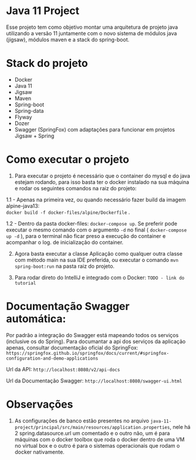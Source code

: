 # Java 11 Project

Esse projeto tem como objetivo montar uma arquitetura de projeto java utilizando a versão 11 juntamente com o novo 
sistema de módulos java (jigsaw), módulos maven e a stack do spring-boot.

# Stack do projeto
- Docker
- Java 11
- Jigsaw
- Maven
- Spring-boot
- Spring-data
- Flyway
- Dozer
- Swagger (SpringFox) com adaptações para funcionar em projetos Jigsaw + Spring

# Como executar o projeto
1. Para executar o projeto é necessário que o container do mysql e do java estejam rodando, para isso basta ter o docker instalado
na sua máquina e rodar os seguintes comandos na raiz do projeto: 

1.1 - Apenas na primeira vez, ou quando necessário fazer build da imagem alpine-java13:  
`docker build -f docker-files/alpine/Dockerfile` .

1.2 - Dentro da pasta docker-files: `docker-compose up`. Se preferir pode executar o mesmo comando com o argumento 
`-d` no final ( `docker-compose up -d` ), para o terminal não ficar preso a execução do container
e acompanhar o log. de inicialização do container.


2. Agora basta executar a classe Aplicação como qualquer outra classe com método main na sua IDE preferida, ou executar
o comando `mvn spring-boot:run` na pasta raiz do projeto.

3. Para rodar direto do IntelliJ e integrado com o Docker: `TODO - link do tutorial`

# Documentação Swagger automática:

Por padrão a integração do Swagger está mapeando todos os serviços (inclusive os do Spring).
Para documantar a api dos serviços da aplicação apenas, consultar documentação oficial do SpringFox: 
`https://springfox.github.io/springfox/docs/current/#springfox-configuration-and-demo-applications`

Url da API:
`http://localhost:8080/v2/api-docs`

Url da Documentação Swagger:
`http://localhost:8080/swagger-ui.html`



# Observações
1. As configurações de banco estão presentes no arquivo 
`java-11-project/principal/src/main/resources/application.properties`, nele há 2 spring.datasource.url um comentado e 
o outro não, um é para máquinas com o docker toolbox que roda o docker dentro de uma VM no virtual box e o outro é 
para o sistemas operacionais que rodam o docker nativamente.